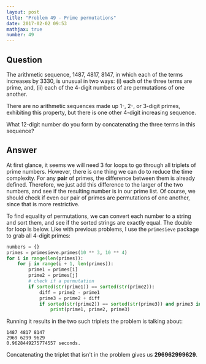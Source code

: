 ```yaml
---
layout: post
title: "Problem 49 - Prime permutations"
date: 2017-02-02 09:53
mathjax: true
number: 49
---
```


## Question

The arithmetic sequence, 1487, 4817, 8147, in which each of the terms increases by 3330, is unusual in two ways: (i) each of the three terms are prime, and, (ii) each of the 4-digit numbers of are permutations of one another.

There are no arithmetic sequences made up 1-, 2-, or 3-digit primes, exhibiting this property, but there is one other 4-digit increasing sequence.

What 12-digit number do you form by concatenating the three terms in this sequence?

## Answer

At first glance, it seems we will need 3 for loops to go through all triplets of prime numbers. However, there is one thing we can do to reduce the time complexity. For any **pair** of primes, the difference between them is already defined. Therefore, we just add this difference to the larger of the two numbers, and see if the resulting number is in our prime list. Of course, we should check if even our pair of primes are permutations of one another, since that is more restrictive.

To find equality of permutations, we can convert each number to a string and sort them, and see if the sorted strings are exactly equal. The double for loop is below. Like with previous problems, I use the `primesieve` package to grab all 4-digit primes:

```python
numbers = {}
primes = primesieve.primes(10 ** 3, 10 ** 4)
for i in range(len(primes)):
    for j in range(i + 1, len(primes)):
        prime1 = primes[i]
        prime2 = primes[j]
        # check if a permutation
        if sorted(str(prime1)) == sorted(str(prime2)):
            diff = prime2 - prime1
            prime3 = prime2 + diff
            if sorted(str(prime2)) == sorted(str(prime3)) and prime3 in primes:
                print(prime1, prime2, prime3)
```

Running it results in the two such triplets the problem is talking about:

```
1487 4817 8147
2969 6299 9629
0.9628449275774557 seconds.
```

Concatenating the triplet that isn't in the problem gives us **296962999629**.